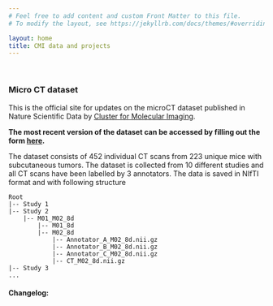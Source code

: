 ```yaml
---
# Feel free to add content and custom Front Matter to this file.
# To modify the layout, see https://jekyllrb.com/docs/themes/#overriding-theme-defaults

layout: home
title: CMI data and projects
---
```

&nbsp;
### **Micro CT dataset**



This is the official site for updates on the microCT dataset published in Nature Scientific Data by 
[Cluster for Molecular Imaging](https://www.rigshospitalet.dk/afdelinger-og-klinikker/diagnostisk/klinisk-fysiologi-og-nuklearmedicin/forskning/Sider/cluster-for-molecular-imaging.aspx).

**The most recent version of the dataset can be accessed by filling out the form [here]().**

The dataset consists of 452 individual CT scans from 223 unique mice with subcutaneous tumors. The dataset is collected from 10 different studies and all CT scans have been labelled by 3 annotators. The data is saved in NIfTI format and with following structure
```
Root
|-- Study 1
|-- Study 2
    |-- M01_M02_8d
        |-- M01_8d
        |-- M02_8d
            |-- Annotator_A_M02_8d.nii.gz         
            |-- Annotator_B_M02_8d.nii.gz         
            |-- Annotator_C_M02_8d.nii.gz
            |-- CT_M02_8d.nii.gz
|-- Study 3
...
```

#### **Changelog**:
<!-- **20-01-2023:** First version of dataset published together with paper. [Link](https://erda.ku.dk/archives/ff0a03a995ea2024d86090b65e341daf/published-archive.html) -->